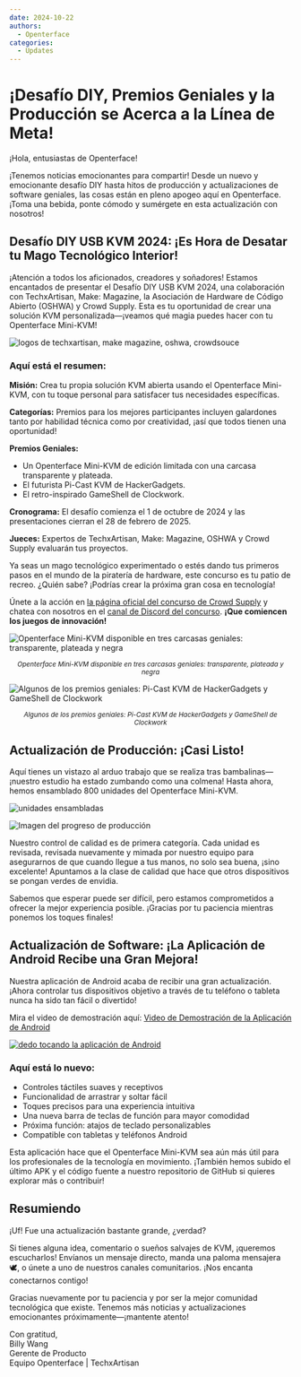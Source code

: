 ```yaml
---
date: 2024-10-22
authors:
  - Openterface
categories:
  - Updates
---
```


# ¡Desafío DIY, Premios Geniales y la Producción se Acerca a la Línea de Meta!

¡Hola, entusiastas de Openterface!

¡Tenemos noticias emocionantes para compartir! Desde un nuevo y emocionante desafío DIY hasta hitos de producción y actualizaciones de software geniales, las cosas están en pleno apogeo aquí en Openterface. ¡Toma una bebida, ponte cómodo y sumérgete en esta actualización con nosotros!

## Desafío DIY USB KVM 2024: ¡Es Hora de Desatar tu Mago Tecnológico Interior!

¡Atención a todos los aficionados, creadores y soñadores! Estamos encantados de presentar el Desafío DIY USB KVM 2024, una colaboración con TechxArtisan, Make: Magazine, la Asociación de Hardware de Código Abierto (OSHWA) y Crowd Supply. Esta es tu oportunidad de crear una solución KVM personalizada—¡veamos qué magia puedes hacer con tu Openterface Mini-KVM!

![logos de techxartisan, make magazine, oshwa, crowdsouce](../pic/241022-1.webp)

### Aquí está el resumen:

**Misión:** Crea tu propia solución KVM abierta usando el Openterface Mini-KVM, con tu toque personal para satisfacer tus necesidades específicas.

**Categorías:** Premios para los mejores participantes incluyen galardones tanto por habilidad técnica como por creatividad, ¡así que todos tienen una oportunidad!

**Premios Geniales:**

- Un Openterface Mini-KVM de edición limitada con una carcasa transparente y plateada.
- El futurista Pi-Cast KVM de HackerGadgets.
- El retro-inspirado GameShell de Clockwork.

**Cronograma:** El desafío comienza el 1 de octubre de 2024 y las presentaciones cierran el 28 de febrero de 2025.

**Jueces:** Expertos de TechxArtisan, Make: Magazine, OSHWA y Crowd Supply evaluarán tus proyectos.

Ya seas un mago tecnológico experimentado o estés dando tus primeros pasos en el mundo de la piratería de hardware, este concurso es tu patio de recreo. ¿Quién sabe? ¡Podrías crear la próxima gran cosa en tecnología!

Únete a la acción en [la página oficial del concurso de Crowd Supply](https://www.crowdsupply.com/techxartisan/usb-kvm-diy-challenge-2024) y chatea con nosotros en el [canal de Discord del concurso](https://discord.com/invite/YhKVzDujkT). **¡Que comiencen los juegos de innovación!**

![Openterface Mini-KVM disponible en tres carcasas geniales: transparente, plateada y negra](../pic/241022-2.webp)
<p style="text-align: center;"><small><em>Openterface Mini-KVM disponible en tres carcasas geniales: transparente, plateada y negra</em></small></p>

![Algunos de los premios geniales: Pi-Cast KVM de HackerGadgets y GameShell de Clockwork](../pic/241022-3.webp)
<p style="text-align: center;"><small><em>Algunos de los premios geniales: Pi-Cast KVM de HackerGadgets y GameShell de Clockwork</em></small></p>

## Actualización de Producción: ¡Casi Listo!

Aquí tienes un vistazo al arduo trabajo que se realiza tras bambalinas—¡nuestro estudio ha estado zumbando como una colmena! Hasta ahora, hemos ensamblado 800 unidades del Openterface Mini-KVM.

![unidades ensambladas](../pic/241022-4.webp)

![Imagen del progreso de producción](../pic/241022-5.webp)

Nuestro control de calidad es de primera categoría. Cada unidad es revisada, revisada nuevamente y mimada por nuestro equipo para asegurarnos de que cuando llegue a tus manos, no solo sea buena, ¡sino excelente! Apuntamos a la clase de calidad que hace que otros dispositivos se pongan verdes de envidia.

Sabemos que esperar puede ser difícil, pero estamos comprometidos a ofrecer la mejor experiencia posible. ¡Gracias por tu paciencia mientras ponemos los toques finales!

## Actualización de Software: ¡La Aplicación de Android Recibe una Gran Mejora!

Nuestra aplicación de Android acaba de recibir una gran actualización. ¡Ahora controlar tus dispositivos objetivo a través de tu teléfono o tableta nunca ha sido tan fácil o divertido!

Mira el video de demostración aquí: [Video de Demostración de la Aplicación de Android](https://x.com/TechxArtisan/status/1840587612148699398)

[![dedo tocando la aplicación de Android](../pic/241022-6.webp)](https://x.com/TechxArtisan/status/1840587612148699398)

### Aquí está lo nuevo:
- Controles táctiles suaves y receptivos
- Funcionalidad de arrastrar y soltar fácil
- Toques precisos para una experiencia intuitiva
- Una nueva barra de teclas de función para mayor comodidad
- Próxima función: atajos de teclado personalizables
- Compatible con tabletas y teléfonos Android

Esta aplicación hace que el Openterface Mini-KVM sea aún más útil para los profesionales de la tecnología en movimiento. ¡También hemos subido el último APK y el código fuente a nuestro repositorio de GitHub si quieres explorar más o contribuir!

## Resumiendo

¡Uf! Fue una actualización bastante grande, ¿verdad?

Si tienes alguna idea, comentario o sueños salvajes de KVM, ¡queremos escucharlos! Envíanos un mensaje directo, manda una paloma mensajera 🕊️, o únete a uno de nuestros canales comunitarios. ¡Nos encanta conectarnos contigo!

Gracias nuevamente por tu paciencia y por ser la mejor comunidad tecnológica que existe. Tenemos más noticias y actualizaciones emocionantes próximamente—¡mantente atento!

Con gratitud,  
Billy Wang  
Gerente de Producto  
Equipo Openterface | TechxArtisan
